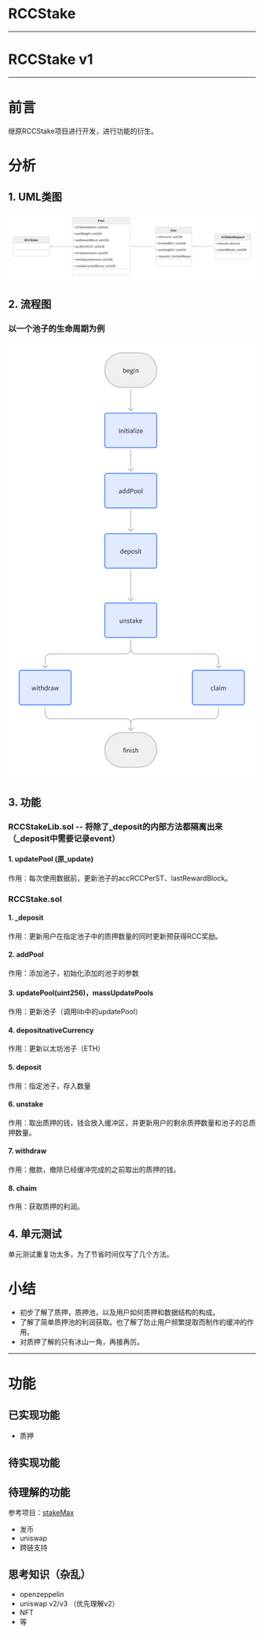 # RCCStake

---
# RCCStake v1

---
# 前言
继原RCCStake项目进行开发，进行功能的衍生。

# 分析
## 1. UML类图
![](resource/image/v1-uml.png)


## 2. 流程图
### 以一个池子的生命周期为例
![一个池子的生命周期](resource/image/v1-flow.png)

## 3. 功能
### RCCStakeLib.sol -- 将除了_deposit的内部方法都隔离出来（_deposit中需要记录event）
#### 1. updatePool (原_update)
作用：每次使用数据前，更新池子的accRCCPerST、lastRewardBlock。

### RCCStake.sol
#### 1. _deposit
作用：更新用户在指定池子中的质押数量的同时更新预获得RCC奖励。

#### 2. addPool
作用：添加池子，初始化添加的池子的参数

#### 3. updatePool(uint256)，massUpdatePools
作用：更新池子（调用lib中的updatePool）

#### 4. depositnativeCurrency
作用：更新以太坊池子（ETH）

#### 5. deposit
作用：指定池子，存入数量

#### 6. unstake
作用：取出质押的钱，钱会放入缓冲区，并更新用户的剩余质押数量和池子的总质押数量。

#### 7. withdraw
作用：撤款，撤除已经缓冲完成的之前取出的质押的钱。

#### 8. chaim
作用：获取质押的利润。

## 4. 单元测试
单元测试重复功太多，为了节省时间仅写了几个方法。
# 小结
- 初步了解了质押，质押池，以及用户如何质押和数据结构的构成。
- 了解了简单质押池的利润获取。也了解了防止用户频繁提取而制作的缓冲的作用。
- 对质押了解的只有冰山一角，再接再厉。




---
# 功能
## 已实现功能
- 质押

## 待实现功能

## 待理解的功能 
参考项目：[stakeMax](https://github.com/zhulida1234/stakeMax)
- 发币
- uniswap
- 跨链支持

## 思考知识（杂乱）
- openzeppelin
- uniswap v2/v3 （优先理解v2）
- NFT
- 等
